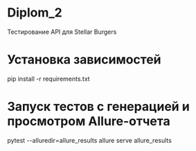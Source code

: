 # Diplom_2
Тестирование API для Stellar Burgers

# Установка зависимостей
pip install -r requirements.txt

# Запуск тестов с генерацией и просмотром Allure-отчета

pytest --alluredir=allure_results
allure serve allure_results